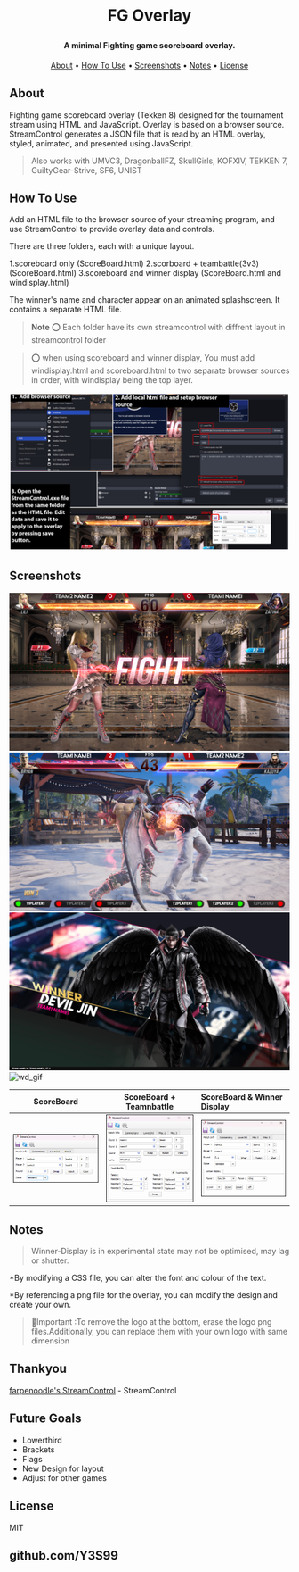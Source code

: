 
<h1 align="center">
  
FG Overlay
  
</h1>

<h4 align="center">A minimal Fighting game scoreboard overlay.</h4>



 
<p align="center">
  <a href="#About">About</a> •
  <a href="#how-to-use">How To Use</a> •
  <a href="#screenshots">Screenshots</a> •
  <a href="#notes">Notes</a> •
  <a href="#license">License</a>
</p>


## About

Fighting game scoreboard overlay (Tekken 8) designed for the tournament stream using HTML and JavaScript. Overlay is based on a browser source.
StreamControl generates a JSON file that is read by an HTML overlay, styled, animated, and presented using JavaScript. 

>Also works with UMVC3, DragonballFZ, SkullGirls, KOFXIV, TEKKEN 7, GuiltyGear-Strive, SF6, UNIST

## How To Use

Add an HTML file to the browser source of your streaming program, and use StreamControl to provide overlay data and controls. 

There are three folders, each with a unique layout.

1.scoreboard only  (ScoreBoard.html)
2.scorboard + teambattle(3v3)  (ScoreBoard.html)
3.scoreboard and winner display   (ScoreBoard.html and windisplay.html)


The winner's name and character appear on an animated splashscreen. It contains a separate HTML file.
 

> **Note**
> ⭕ Each folder have its own streamcontrol with diffrent layout in streamcontrol folder

>⭕ when using scoreboard and winner display, You must add windisplay.html and scoreboard.html to two separate browser sources in order, with windisplay being the top layer.

![guide](/guide.png)

## Screenshots

![sc](Screenshot/ss1.png)
![sc+tb](Screenshot/ss2.png)
![wd](Screenshot/ss3.png)
![wd_gif](Screenshot/wd.gif)

ScoreBoard           |  ScoreBoard + Teamnbattle       | ScoreBoard & Winner Display
:-------------------------:|:-------------------------:|:----------------------
![](Screenshot/cnss1.png)  |  ![](Screenshot/cnss2.png)| ![](Screenshot/cnss3.png)


## Notes

>Winner-Display is in experimental state may not be optimised, may lag or shutter.

*By modifying a CSS file, you can alter the font and colour of the text.

*By referencing a png file for the overlay, you can modify the design and create your own.

>🛑Important :To remove the logo at the bottom, erase the logo png files.Additionally, you can replace them with your own logo with same dimension



## Thankyou

[farpenoodle's StreamControl](https://github.com/farpenoodle/StreamControl) - StreamControl


## Future Goals
* Lowerthird
* Brackets
* Flags
* New Design for layout
* Adjust for other games


## License

MIT

## github.com/Y3S99